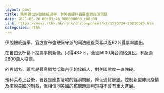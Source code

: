 ```yaml
---
layout: post
title: 萊希勝出伊朗總統選舉　對美強硬料首要應對經濟問題
date: 2021-06-20 00:03:46.000000000 +08:00
link: https://news.rthk.hk/rthk/ch/component/k2/1596724-20210620.htm
categories: rthk
---
```


伊朗總統選舉，官方宣布強硬保守派的司法總監萊希以近62%得票率勝出。

在自由派杯葛下投票率創新低，只得48.8%，全國5900萬合資格選民，有超過2800萬人投票。

外界認為，萊希是最高領袖哈梅內伊的接班人，對美國態度一直強硬。

預料萊希上台後，首要是應對嚴峻的經濟問題，降低通貨膨脹，控制新型肺炎疫情及擺脫美國的制裁，但相信同美國的核問題談判短期不會有重大進展。
